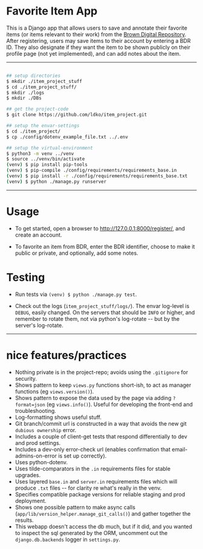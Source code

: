# Favorite Item App

This is a Django app that allows users to save and annotate their favorite items (or items
relevant to their work) from the [Brown Digital Repository](https://repository.library.brown.edu/studio/).
After registering, users may save items to their account by entering a BDR ID. They also designate
if they want the item to be shown publicly on their profile page (not yet implemented), and can add
notes about the item.

--- 


```bash

## setup directories
$ mkdir ./item_project_stuff
$ cd ./item_project_stuff/
$ mkdir ./logs
$ mkdir ./DBs

## get the project-code
$ git clone https://github.com/ldko/item_project.git

## setup the envar-settings
$ cd ./item_project/
$ cp ./config/dotenv_example_file.txt ../.env

## setup the virtual-environment
$ python3 -m venv ../venv
$ source ../venv/bin/activate
(venv) $ pip install pip-tools
(venv) $ pip-compile ./config/requirements/requirements_base.in
(venv) $ pip install -r ./config/requirements/requirements_base.txt
(venv) $ python ./manage.py runserver
```

---


# Usage

- To get started, open a browser to <http://127.0.0.1:8000/register/>, and create an account.

- To favorite an item from BDR, enter the BDR identifier, choose to make it public or private, and optionally, add some notes.

# Testing
- Run tests via `(venv) $ python ./manage.py test`.

- Check out the logs (`item_project_stuff/logs/`). The envar log-level is `DEBUG`, easily changed. On the servers that should be `INFO` or higher, and remember to rotate them, not via python's log-rotate -- but by the server's log-rotate.

---


# nice features/practices

- Nothing private is in the project-repo; avoids using the `.gitignore` for security.
- Shows pattern to keep `views.py` functions short-ish, to act as manager functions (eg `views.version()`).
- Shows pattern to expose the data used by the page via adding `?format=json` (eg `views.info()`). Useful for developing the front-end and troubleshooting.
- Log-formatting shows useful stuff.
- Git branch/commit url is constructed in a way that avoids the new git `dubious ownership` error.
- Includes a couple of client-get tests that respond differentially to dev and prod settings.
- Includes a dev-only error-check url (enables confirmation that email-admins-on-error is set up correctly).
- Uses python-dotenv.
- Uses tilde-comparators in the `.in` requirements files for stable upgrades.
- Uses layered `base.in` and `server.in` requirements files which will produce `.txt` files -- for clarity re what's really in the venv. 
- Specifies compatible package versions for reliable staging and prod deployment.
- Shows one possible pattern to make async calls (`app/lib/version_helper.manage_git_calls()`) and gather together the results.
- This webapp doesn't access the db much, but if it did, and you wanted to inspect the sql generated by the ORM, uncomment out the `django.db.backends` logger in `settings.py`.

